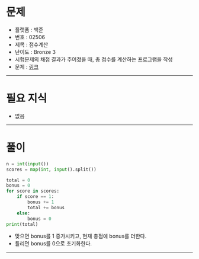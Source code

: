 # 문제
- 플랫폼 : 백준
- 번호 : 02506
- 제목 : 점수계산
- 난이도 : Bronze 3
- 시험문제의 채점 결과가 주어졌을 때, 총 점수를 계산하는 프로그램을 작성
- 문제 : <a href="https://www.acmicpc.net/problem/2506" target="_blank">링크</a>

---

# 필요 지식
- 없음

---

# 풀이
```python
n = int(input())
scores = map(int, input().split())

total = 0
bonus = 0
for score in scores:
    if score == 1:
        bonus += 1
        total += bonus
    else:
        bonus = 0
print(total)
```
- 맞으면 bonus를 1 증가시키고, 현재 총점에 bonus를 더한다.
- 틀리면 bonus를 0으로 초기화한다.

---
